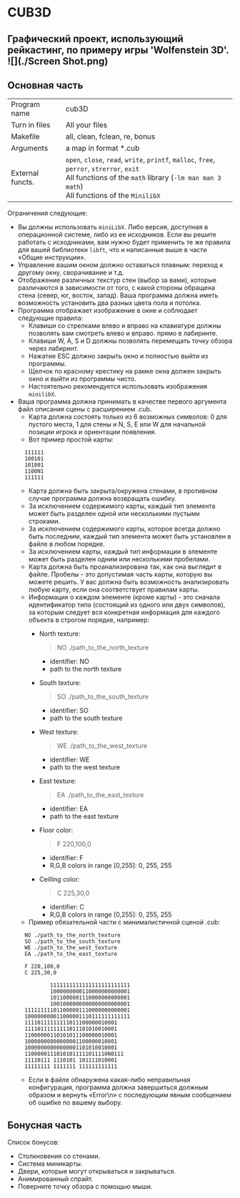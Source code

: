 # CUB3D
Графический проект, использующий рейкастинг, по примеру игры 'Wolfenstein 3D'.
![](./Screen Shot.png)
----
## Основная часть
<table>
    <tr><td>Program name</td><td>cub3D</td></tr>
    <tr><td>Turn in files</td><td>All your files</td></tr>
    <tr><td>Makefile</td><td>all, clean, fclean, re, bonus</td></tr>
    <tr><td>Arguments</td><td>a map in format *.cub</td></tr>
    <tr><td>External functs.</td><td> <code>open</code>, <code>close</code>, <code>read</code>, <code>write</code>,
        <code>printf</code>, <code>malloc</code>, <code>free</code>, <code>perror</code>,
        <code>strerror</code>, <code>exit</code>
    <br>
    All functions of the <code>math</code>
    library (<code>-lm man man 3 math</code>) 
    <br>
    All functions of the <code>MinilibX</code>
        </td>
    </tr>
</table>

Ограничения следующие:
* Вы должны использовать `miniLibX`. Либо версия, доступная в операционной системе, либо из ее исходников.
  Если вы решите работать с исходниками, вам нужно будет применить те же правила для вашей библиотеки `libft`,
  что и написанные выше в части «Общие инструкции».
* Управление вашим окном должно оставаться плавным: переход к другому окну, сворачивание и т.д.
* Отображение различных текстур стен (выбор за вами), которые различаются в зависимости от того, с какой
  стороны обращена стена (север, юг, восток, запад).
  Ваша программа должна иметь возможность установить два разных цвета пола и потолка.
* Программа отображает изображение в окне и соблюдает следующие правила:
    * Клавиши со стрелками влево и вправо на клавиатуре должны позволять вам смотреть влево и вправо.
      прямо в лабиринте.
    * Клавиши W, A, S и D должны позволять перемещать точку обзора через
      лабиринт.
    * Нажатие ESC должно закрыть окно и полностью выйти из программы.
    * Щелчок по красному крестику на рамке окна должен закрыть окно и
      выйти из программы чисто.
    * Настоятельно рекомендуется использовать изображения `minilibX`.
* Ваша программа должна принимать в качестве первого аргумента файл описания сцены с расширением .cub.
    * Карта должна состоять только из 6 возможных символов: 0 для пустого места, 1 для стены и N, S, E или W
      для начальной позиции игрока и ориентации появления.
    * Вот пример простой карты:
  ```text
    111111 
    100101 
    101001
    1100N1
    111111
  ```
    * Карта должна быть закрыта/окружена стенами, в противном случае программа должна возвращать ошибку.
    * За исключением содержимого карты, каждый тип элемента может быть разделен одной или несколькими пустыми строками.
    * За исключением содержимого карты, которое всегда должно быть последним, каждый тип элемента может быть
      установлен в файле в любом порядке.
    * За исключением карты, каждый тип информации в элементе может быть разделен одним или несколькими пробелами.
    * Карта должна быть проанализирована так, как она выглядит в файле. Пробелы - это допустимая часть карты,
      которую вы можете решить. У вас должна быть возможность анализировать любую карту, если она соответствует правилам карты.
    * Информация о каждом элементе (кроме карты) - это сначала идентификатор типа (состоящий из одного или двух символов),
      за которым следует вся конкретная информация для каждого объекта в строгом порядке, например:
        * North texture:
          >NO ./path_to_the_north_texture

            - identifier: NO
            - path to the north texture
        * South texture:
          >SO ./path_to_the_south_texture

            - identifier: SO
            - path to the south texture
        * West texture:
          >WE ./path_to_the_west_texture

            - identifier: WE
            - path to the west texture
        * East texture:
          >EA ./path_to_the_east_texture

            - identifier: EA
            - path to the east texture
        * Floor color:
          >F 220,100,0

            - identifier: F
            - R,G,B colors in range [0,255]: 0, 255, 255
        * Ceilling color:
          >C 225,30,0

            - identifier: C
            - R,G,B colors in range [0,255]: 0, 255, 255
    * Пример обязательной части с минималистичной сценой .cub:
  ```text
    NO ./path_to_the_north_texture
    SO ./path_to_the_south_texture
    WE ./path_to_the_west_texture
    EA ./path_to_the_east_texture
    
    F 220,100,0
    C 225,30,0
    
            1111111111111111111111111
            1000000000110000000000001
            1011000001110000000000001
            1001000000000000000000001
    111111111011000001110000000000001
    100000000011000001110111111111111
    11110111111111011100000010001    
    11110111111111011101010010001    
    11000000110101011100000010001    
    10000000000000001100000010001    
    10000000000000001101010010001     
    11000001110101011111011110N0111  
    11110111 1110101 101111010001    
    11111111 1111111 111111111111    
   ```
    * Если в файле обнаружена какая-либо неправильная конфигурация, программа должна завершиться
      должным образом и вернуть «Error\n» с последующим явным сообщением об ошибке по вашему выбору.
## Бонусная часть
Список бонусов:
* Столкновения со стенами.
* Система миникарты.
* Двери, которые могут открываться и закрываться.
* Анимированный спрайт.
* Поверните точку обзора с помощью мыши.